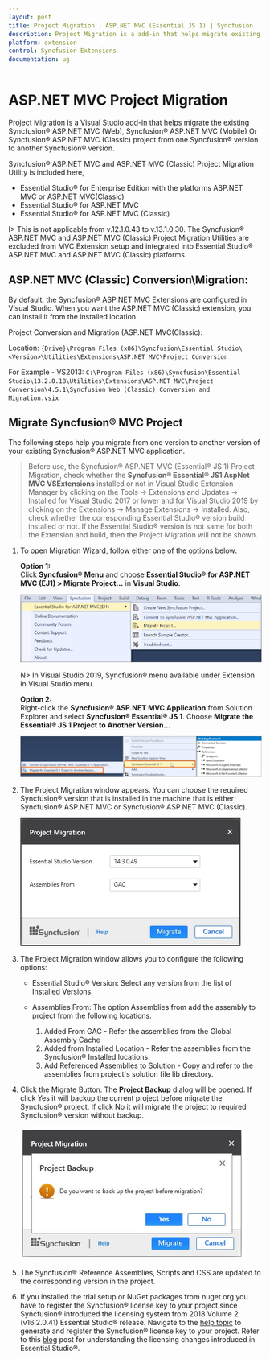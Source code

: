 ```yaml
---
layout: post
title: Project Migration | ASP.NET MVC (Essential JS 1) | Syncfusion
description: Project Migration is a add-in that helps migrate existing Syncfusion Essential JS 1 ASP.NET MVC project from one Syncfusion version to another version
platform: extension
control: Syncfusion Extensions
documentation: ug
---
```


# ASP.NET MVC Project Migration

Project Migration is a Visual Studio add-in that helps migrate the existing Syncfusion® ASP.NET MVC (Web), Syncfusion® ASP.NET MVC (Mobile) Or Syncfusion® ASP.NET MVC (Classic) project from one Syncfusion® version to another Syncfusion® version.

Syncfusion® ASP.NET MVC and ASP.NET MVC (Classic) Project Migration Utility is included here,

* Essential Studio® for Enterprise Edition with the platforms ASP.NET MVC or ASP.NET MVC(Classic)
* Essential Studio® for ASP.NET MVC
* Essential Studio® for ASP.NET MVC (Classic)

I> This is not applicable from v.12.1.0.43 to v.13.1.0.30. The Syncfusion® ASP.NET MVC and ASP.NET MVC (Classic) Project Migration Utilities are excluded from MVC Extension setup and integrated into Essential Studio® ASP.NET MVC and ASP.NET MVC (Classic) platforms.

## ASP.NET MVC (Classic) Conversion\Migration:

By default, the Syncfusion® ASP.NET MVC Extensions are configured in Visual Studio. When you want the ASP.NET MVC (Classic) extension, you can install it from the installed location.

Project Conversion and Migration (ASP.NET MVC(Classic):

Location: `{Drive}\Program Files (x86)\Syncfusion\Essential Studio\<Version>\Utilities\Extensions\ASP.NET MVC\Project Conversion`

For Example - VS2013: `C:\Program Files (x86)\Syncfusion\Essential Studio\13.2.0.18\Utilities\Extensions\ASP.NET MVC\Project Conversion\4.5.1\Syncfusion Web (Classic) Conversion and Migration.vsix`

## Migrate Syncfusion® MVC Project

The following steps help you migrate from one version to another version of your existing Syncfusion® ASP.NET MVC application.

> Before use, the Syncfusion® ASP.NET MVC (Essential® JS 1) Project Migration, check whether the **Syncfusion® Essential® JS1 AspNet MVC VSExtensions** installed or not in Visual Studio Extension Manager by clicking on the Tools -> Extensions and Updates -> Installed for Visual Studio 2017 or lower and for Visual Studio 2019 by clicking on the Extensions -> Manage Extensions -> Installed. Also, check whether the corresponding Essential Studio® version build installed or not. If the Essential Studio® version is not same for both the Extension and build, then the Project Migration will not be shown.

1. To open Migration Wizard, follow either one of the options below: 

   **Option 1:**  
   Click **Syncfusion® Menu** and choose **Essential Studio® for ASP.NET MVC (EJ1) > Migrate Project…** in **Visual Studio**.

   ![Syncfusion® Essential® JS 1 ASP.NET MVC Project Migration via Syncfusion® menu](Migrate-Syncfusion-Project_images/SyncfusionMenu_ProjectMigration_img.png)

   N> In Visual Studio 2019, Syncfusion® menu available under Extension in Visual Studio menu.

   **Option 2:**  
   Right-click the **Syncfusion® ASP.NET MVC Application** from Solution Explorer and select **Syncfusion® Essential® JS 1**. Choose **Migrate the Essential® JS 1 Project to Another Version...**

   ![Syncfusion® Essential® JS 1 ASP.NET MVC Project Migration add-in](Migrate-Syncfusion-Project_images/ProjectMigration_img.png)

2. The Project Migration window appears. You can choose the required Syncfusion® version that is installed in the machine that is either Syncfusion® ASP.NET MVC or Syncfusion® ASP.NET MVC (Classic).

   ![Syncfusion® Essential® JS 1 ASP.NET MVC Project Migration wizard](Migrate-Syncfusion-Project_images/ProjectMigration-img2.jpeg)

3. The Project Migration window allows you to configure the following options:

   * Essential Studio® Version: Select any version from the list of Installed Versions.
	  
   * Assemblies From: The option Assemblies from add the assembly to project from the following locations.
	  
	    1. Added From GAC - Refer the assemblies from the Global Assembly Cache
		2. Added from Installed Location - Refer the assemblies from the Syncfusion® Installed locations.
        3. Add Referenced Assemblies to Solution - Copy and refer to the assemblies from project's solution file lib directory.  

4. Click the Migrate Button. The **Project Backup** dialog will be opened. If click Yes it will backup the current project before migrate the Syncfusion® project. If click No it will migrate the project to required Syncfusion® version without backup. 

     ![Syncfusion® Essential® JS 1 ASP.NET MVC Project Migration backup dialog](Migrate-Syncfusion-Project_images/ProjectMigration-img3.jpeg)
      
5. The Syncfusion® Reference Assemblies, Scripts and CSS are updated to the corresponding version in the project.

6. If you installed the trial setup or NuGet packages from nuget.org you have to register the Syncfusion® license key to your project since Syncfusion® introduced the licensing system from 2018 Volume 2 (v16.2.0.41) Essential Studio® release. Navigate to the [help topic](https://help.syncfusion.com/common/essential-studio/licensing/overview#how-to-generate-syncfusion-license-key) to generate and register the Syncfusion® license key to your project. Refer to this [blog](https://www.syncfusion.com/blogs/post/whats-new-in-2018-volume-2.aspx) post for understanding the licensing changes introduced in Essential Studio®.
